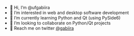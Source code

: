- 👋 Hi, I’m @ufgabiira
- 👀 I’m interested in web and desktop software development
- 🌱 I’m currently learning Python and Qt (using PySide6)
- 💞️ I’m looking to collaborate on Python/Qt projects
- 💬 Reach me on twitter [@gabiira](https://twitter.com/gab_iira)

<!---
ufgabiira/ufgabiira is a ✨ special ✨ repository because its `README.md` (this file) appears on your GitHub profile.
You can click the Preview link to take a look at your changes.
--->
